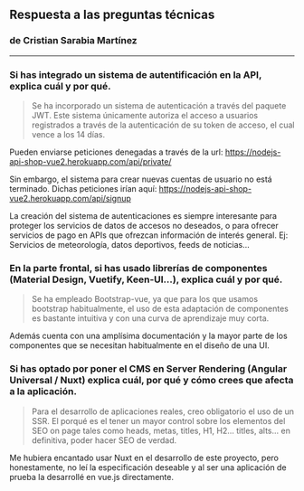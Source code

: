 ## Respuesta a las preguntas técnicas ##
### de Cristian Sarabia Martínez ###
----

### Si has integrado un sistema de autentificación en la API, explica cuál y por qué.
> Se ha incorporado un sistema de autenticación a través del paquete JWT.
Este sistema únicamente autoriza el acceso a usuarios registrados a través de la autenticación de su token de acceso, el cual vence a los 14 días.

Pueden enviarse peticiones denegadas a través de la url:
https://nodejs-api-shop-vue2.herokuapp.com/api/private/

Sin embargo, el sistema para crear nuevas cuentas de usuario no está terminado. Dichas peticiones irían aquí:
https://nodejs-api-shop-vue2.herokuapp.com/api/signup

La creación del sistema de autenticaciones es siempre interesante para proteger los servicios de datos de accesos no deseados, o para ofrecer servicios de pago en APIs que ofrezcan información de interés general. Ej: Servicios de meteorología, datos deportivos, feeds de noticias...


### En la parte frontal, si has usado librerías de componentes (Material Design, Vuetify, Keen-UI…), explica cuál y por qué.
> Se ha empleado Bootstrap-vue, ya que para los que usamos bootstrap habitualmente, el uso de esta adaptación de componentes es bastante intuitiva y con una curva de aprendizaje muy corta.

Además cuenta con una amplísima documentación y la mayor parte de los componentes que se necesitan habitualmente en el diseño de una UI.


### Si has optado por poner el CMS en Server Rendering (Angular Universal / Nuxt) explica cuál, por qué y cómo crees que afecta a la aplicación.
> Para el desarrollo de aplicaciones reales, creo obligatorio el uso de un SSR. El porqué es el tener un mayor control sobre los elementos del SEO on page tales como heads, metas, titles, H1, H2... titles, alts... en definitiva, poder hacer SEO de verdad.

Me hubiera encantado usar Nuxt en el desarrollo de este proyecto, pero honestamente, no leí la especificación deseable y al ser una aplicación de prueba la desarrollé en vue.js directamente.